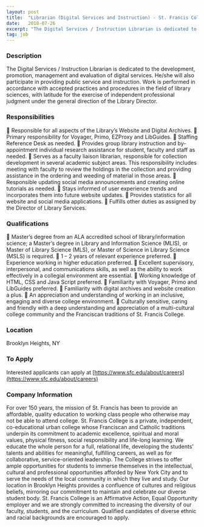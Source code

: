 ```yaml
---
layout: post
title:  "Librarian (Digital Services and Instruction) - St. Francis College"
date:   2018-07-26
excerpt: "The Digital Services / Instruction Librarian is dedicated to the development, promotion, management and evaluation of digital services. He/she will also participate in providing public service and instruction. Work is performed in accordance with accepted practices and procedures in the field of library sciences, with latitude for the exercise of..."
tag: job
---
```


### Description   

The Digital Services / Instruction Librarian is dedicated to the development, promotion, management and evaluation of digital services. He/she will also participate in providing public service and instruction. Work is performed in accordance with accepted practices and procedures in the field of library sciences, with latitude for the exercise of independent professional judgment under the general direction of the Library Director.


### Responsibilities   

 Responsible for all aspects of the Library’s Website and Digital Archives.
 Primary responsibility for Voyager, Primo, EZProxy and LibGuides.
 Staffing Reference Desk as needed.
 Provides group library instruction and by-appointment individual research assistance for student, faculty and staff as needed.
 Serves as a faculty liaison librarian, responsible for collection development in several academic subject areas. This responsibility includes meeting with faculty to review the holdings in the collection and providing assistance in the ordering and weeding of material in those areas.
 Responsible updating social media announcements and creating online tutorials as needed.
 Stays informed of user experience trends and incorporates them into future website updates.
 Provides statistics for all website and social media applications.
 Fulfills other duties as assigned by the Director of Library Services.


### Qualifications   

 Master’s degree from an ALA accredited school of library/information science; a Master’s degree in Library and Information Science (MLIS), or Master of Library Science (MLS), or Master of Science in Library Science (MSLS) is required.
 1 – 2 years of relevant experience preferred.
 Experience working in higher education preferred.
 Excellent supervisory, interpersonal, and communications skills, as well as the ability to work effectively in a collegial environment are essential.
 Working knowledge of HTML, CSS and Java Script preferred.
 Familiarity with Voyager, Primo and LibGuides preferred.
 Familiarity with digital archives and website creation a plus.
 An appreciation and understanding of working in an inclusive, engaging and diverse college environment.
 Culturally sensitive, caring and friendly with a deep understanding and appreciation of a multi-cultural college community and the Franciscan traditions of St. Francis College.




### Location   

Brooklyn Heights, NY




### To Apply   

Interested applicants can apply at [https://www.sfc.edu/about/careers](https://www.sfc.edu/about/careers)


### Company Information   

For over 150 years, the mission of St. Francis has been to provide an affordable, quality education to working class people who otherwise may not be able to attend college. St. Francis College is a private, independent, co-educational urban college whose Franciscan and Catholic traditions underpin its commitment to academic excellence, spiritual and moral values, physical fitness, social responsibility and life-long learning. We educate the whole person for a full, relational life, developing the students' talents and abilities for meaningful, fulfilling careers, as well as for collaborative, service-oriented leadership.
The College strives to offer ample opportunities for students to immerse themselves in the intellectual, cultural and professional opportunities afforded by New York City and to serve the needs of the local community in which they live and study. Our location in Brooklyn Heights provides a confluence of cultures and religious beliefs, mirroring our commitment to maintain and celebrate our diverse student body.
St. Francis College is an Affirmative Action, Equal Opportunity employer and we are strongly committed to increasing the diversity of our faculty, students, and the curriculum. Qualified candidates of diverse ethnic and racial backgrounds are encouraged to apply.




